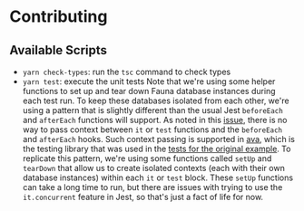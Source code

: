 # Contributing

## Available Scripts

-   `yarn check-types`: run the `tsc` command to check types
-   `yarn test`: execute the unit tests
    Note that we're using some helper functions to set up and tear down Fauna database instances during each test run. To keep these databases isolated from each other, we're using a pattern that is slightly different than the usual Jest `beforeEach` and `afterEach` functions will support. As noted in this [issue](https://github.com/facebook/jest/issues/7823), there is no way to pass context between `it` or `test` functions and the `beforeEach` and `afterEach` hooks. Such context passing is supported in [ava](https://github.com/avajs/ava), which is the testing library that was used in the [tests for the original example](https://github.com/fauna-labs/fauna-blueprints/tree/main/official/auth/refresh-tokens-advanced/tests). To replicate this pattern, we're using some functions called `setUp` and `tearDown` that allow us to create isolated contexts (each with their own database instances) within each `it` or `test` block. These `setUp` functions can take a long time to run, but there are issues with trying to use the `it.concurrent` feature in Jest, so that's just a fact of life for now.
